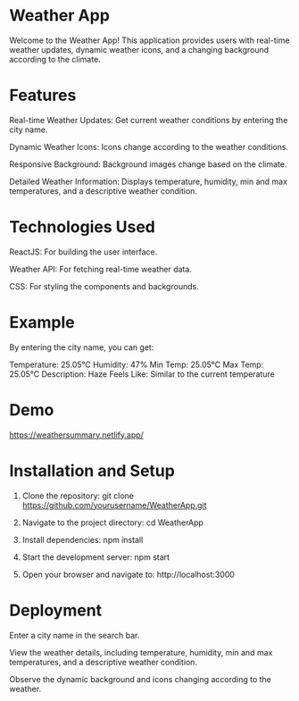 # Weather App
Welcome to the Weather App! This application provides users with real-time weather updates, dynamic weather icons, and a changing background according to the climate.

# Features
Real-time Weather Updates: Get current weather conditions by entering the city name.

Dynamic Weather Icons: Icons change according to the weather conditions.

Responsive Background: Background images change based on the climate.

Detailed Weather Information: Displays temperature, humidity, min and max temperatures, and a descriptive weather condition.


# Technologies Used
ReactJS: For building the user interface.

Weather API: For fetching real-time weather data.

CSS: For styling the components and backgrounds.

# Example
By entering the city name, you can get:

Temperature: 25.05°C
Humidity: 47%
Min Temp: 25.05°C
Max Temp: 25.05°C
Description: Haze
Feels Like: Similar to the current temperature


# Demo
https://weathersummary.netlify.app/ 

# Installation and Setup
1) Clone the repository:
git clone https://github.com/yourusername/WeatherApp.git

2) Navigate to the project directory:
cd WeatherApp

3) Install dependencies:
npm install

4) Start the development server:
npm start

5) Open your browser and navigate to:
http://localhost:3000

# Deployment
Enter a city name in the search bar.

View the weather details, including temperature, humidity, min and max temperatures, and a descriptive weather condition.

Observe the dynamic background and icons changing according to the weather.
